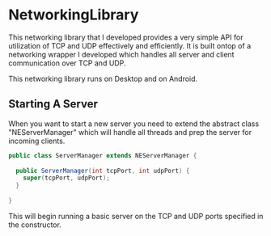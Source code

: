 NetworkingLibrary
=================

This networking library that I developed provides a very simple API for utilization of TCP and UDP effectively and efficiently. It is built ontop of a networking wrapper I developed which handles all server and client communication over TCP and UDP.


This networking library runs on Desktop and on Android.

## Starting A Server

When you want to start a new server you need to extend the abstract class "NEServerManager" which will handle all threads and prep the server for incoming clients. 

```java
public class ServerManager extends NEServerManager {
  
  public ServerManager(int tcpPort, int udpPort) {
    super(tcpPort, udpPort);
  }
  
}
```

This will begin running a basic server on the TCP and UDP ports specified in the constructor. 
